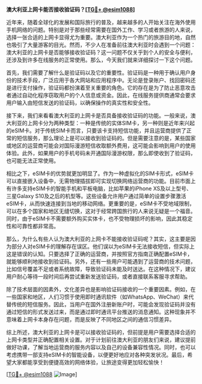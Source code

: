 **澳大利亚上网卡能否接收验证码？[[TG💪+ @esim1088](https://t.me/s/esim1088)]**

近年来，随着全球化的发展和国际旅行的普及，越来越多的人开始关注在海外使用手机网络的问题。特别是对于那些经常需要在国外工作、学习或者旅游的人来说，选择一张合适的上网卡显得尤为重要。澳大利亚作为一个热门的旅游目的地，自然也吸引了大量游客的目光。然而，不少人在准备前往澳大利亚时会遇到一个问题：澳大利亚的上网卡是否能够接收验证码？这一问题不仅关乎到个人的安全与便利，还涉及到许多在线服务的正常使用。那么，今天我们就来详细探讨一下这个问题。

首先，我们需要了解什么是验证码以及它的重要性。验证码是一种用于确认用户身份的技术手段，广泛应用于各大网站和应用程序中。无论是登录账户、找回密码还是进行支付操作，验证码都扮演着至关重要的角色。它的存在是为了防止恶意攻击者通过自动化程序窃取用户的个人信息或资金。因此，在线服务提供商通常会要求用户输入由短信发送的验证码，以确保操作的真实性和安全性。

接下来，我们来看看澳大利亚的上网卡是否具备接收验证码的功能。一般来说，澳大利亚的上网卡分为两种类型：一种是传统的实体SIM卡，另一种则是近年来兴起的eSIM卡。对于传统SIM卡而言，只要该卡支持短信功能，并且运营商提供了正常的短信服务，那么理论上是可以接收到验证码的。但是需要注意的是，某些国家或地区的运营商可能会对国际漫游短信收取额外费用，这可能会影响到用户的使用体验。此外，如果用户的手机号码未开通国际漫游权限，那么即使收到了验证码，也可能无法正常使用。

相比之下，eSIM卡的优势就更加明显了。作为一种虚拟化的SIM卡形式，eSIM卡可以直接嵌入设备中，无需物理插拔即可实现切换网络运营商的功能。目前市面上有许多支持eSIM卡的智能手机和平板电脑，比如苹果的iPhone XS及以上型号、三星Galaxy S10及之后的机型等。这些设备允许用户通过简单的设置步骤激活eSIM卡，从而快速连接到当地的移动网络。更重要的是，eSIM卡不受地域限制，可以在多个国家和地区无缝切换，这对于经常跨国旅行的人来说无疑是一个福音。同时，由于eSIM卡不需要额外购买实体卡，也不受物理损坏的影响，因此其稳定性和可靠性都非常高。

那么，为什么有些人认为澳大利亚的上网卡不能接收验证码呢？其实，这主要是因为部分人对eSIM卡的理解存在误区。他们误以为eSIM卡无法接收短信，但实际上这是错误的认知。只要选择了正确的运营商，并按照官方指南正确配置eSIM卡，就能够顺利地接收到验证码。另外，还有一些用户可能遇到了运营商的技术问题，比如信号覆盖不足或者系统故障，导致验证码未能及时送达。在这种情况下，建议用户耐心等待一段时间后再尝试重新发送验证码，或者直接联系客服寻求帮助。

除了技术层面的因素外，文化差异也是影响验证码接收的一个重要因素。例如，在一些国家和地区，人们习惯于使用即时通讯软件（如WhatsApp、WeChat）来代替传统的短信服务。因此，当用户在国外注册新账户时，可能会发现验证码并没有通过短信的形式发送过来，而是通过即时通讯平台推送的消息通知。这种现象并不意味着上网卡本身存在问题，而是反映了不同地区之间的通信习惯差异。

综上所述，澳大利亚的上网卡是可以接收验证码的，但前提是用户需要选择合适的上网卡类型并正确配置相关设置。对于计划前往澳大利亚的朋友们来说，建议提前做好功课，了解当地运营商的服务内容以及自己的设备兼容性情况。同时，也可以考虑携带一部支持eSIM卡的智能设备，以便更好地应对各种突发状况。最后，希望大家都能享受到便捷高效的网络体验，让旅途变得更加轻松愉快！

[[TG💪+ @esim1088](https://t.me/s/esim1088) ![Image](https://i.postimg.cc/4NQfJmqS/Snipaste-2025-05-13-00-14-12.png)]